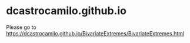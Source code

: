 # dcastrocamilo.github.io

Please go to https://dcastrocamilo.github.io/BivariateExtremes/BivariateExtremes.html